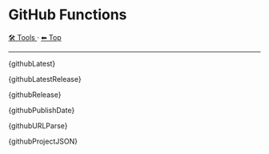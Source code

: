 # GitHub Functions

<!-- TEMPLATE toolHeader 2 -->
[🛠️ Tools ](./index.md) &middot; [⬅ Top ](../index.md)
<hr />

{githubLatest}

{githubLatestRelease}

{githubRelease}

{githubPublishDate}

{githubURLParse}

{githubProjectJSON}
